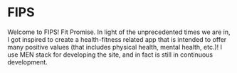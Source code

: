 # FIPS
Welcome to FIPS! Fit Promise. In light of the unprecedented times we are in, I got inspired to create a health-fitness related app that is intended to offer many positive values (that includes physical health, mental health, etc.)! I use MEN stack for developing the site, and in fact is still in continuous development.  
